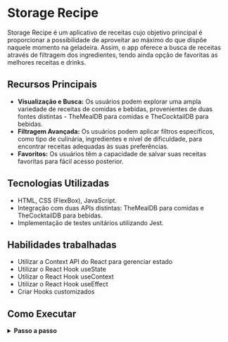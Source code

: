 # Storage Recipe

Storage Recipe é um aplicativo de receitas cujo objetivo principal é proporcionar a possibilidade de aproveitar ao máximo do que dispõe naquele momento na geladeira. Assim, o app oferece a busca de receitas através de filtragem dos ingredientes, tendo ainda opção de favoritas as melhores receitas e drinks.

## Recursos Principais

- **Visualização e Busca:** Os usuários podem explorar uma ampla variedade de receitas de comidas e bebidas, provenientes de duas fontes distintas - TheMealDB para comidas e TheCocktailDB para bebidas.
- **Filtragem Avançada:** Os usuários podem aplicar filtros específicos, como tipo de culinária, ingredientes e nível de dificuldade, para encontrar receitas adequadas às suas preferências.
- **Favoritos:** Os usuários têm a capacidade de salvar suas receitas favoritas para fácil acesso posterior.

## Tecnologias Utilizadas

- HTML, CSS (FlexBox), JavaScript.
- Integração com duas APIs distintas: TheMealDB para comidas e TheCocktailDB para bebidas.
- Implementação de testes unitários utilizando Jest.

## Habilidades trabalhadas

- Utilizar a Context API do React para gerenciar estado
- Utilizar o React Hook useState
- Utilizar o React Hook useContext
- Utilizar o React Hook useEffect
- Criar Hooks customizados

## Como Executar

<details>
 <summary><strong> Passo a passo</strong></summary>
  
1. Clone o repositório

- Use o comando: `git clone git@github.com:LiviaBoechat/Projeto_StorageRecipe.git`
- Entre na pasta do repositório que você acabou de clonar:
    - `cd projeto_storageRecipe-agrix`

2. Instale as dependências

- `npm install`

3. Execute o projeto
   
- `cd src/ && npm start`

3. Execute o testes
   
- npm test`

</details>

